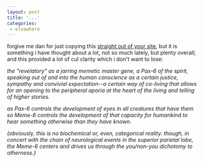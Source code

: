 ```yaml
---
layout: post
title: '...'
categories:
 - elsewhere
---
```


forgive me dan for just copying this <a href="http://www.theyblinked.com/blog/2003_01_12_theyblinked_archive.html#87519822">straight out of your site</a>, but it is something i have thought about a lot, not so much lately, but plenty overall; and this provided a lot of cul clarity which i don't want to lose:



<i>the "revelatory" as a jarring memetic master gene, a Pax-6 of the spirit, speaking out of and into the human conscience as a certain justice, sympathy and convivial expectation--a certain way of co-living that allows for an opening to the peripheral aporia at the heart of the living and telling of higher stories. 



as Pax-6 controls the development of eyes in all creatures that have them so Meme-6 controls the development of that capacity for humankind to hear something otherwise than they have known. 



{obviously, this is no biochemical or, even, categorical reality. though, in concert with the chain of neurological events in the superior parietal lobe, the Meme-6 centers and drives us through the you/non-you dichotomy to otherness.}</i>

